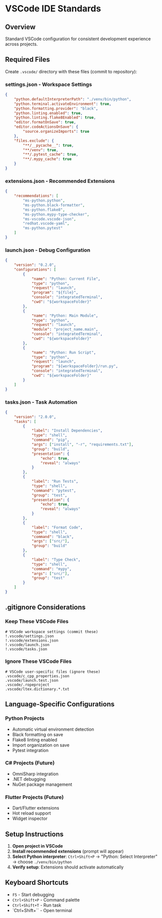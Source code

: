 # VSCode IDE Standards

## Overview
Standard VSCode configuration for consistent development experience across projects.

## Required Files
Create `.vscode/` directory with these files (commit to repository):

### **settings.json** - Workspace Settings
```json
{
    "python.defaultInterpreterPath": "./venv/bin/python",
    "python.terminal.activateEnvironment": true,
    "python.formatting.provider": "black",
    "python.linting.enabled": true,
    "python.linting.flake8Enabled": true,
    "editor.formatOnSave": true,
    "editor.codeActionsOnSave": {
        "source.organizeImports": true
    },
    "files.exclude": {
        "**/__pycache__": true,
        "**/venv": true,
        "**/.pytest_cache": true,
        "**/.mypy_cache": true
    }
}
```

### **extensions.json** - Recommended Extensions
```json
{
    "recommendations": [
        "ms-python.python",
        "ms-python.black-formatter",
        "ms-python.flake8",
        "ms-python.mypy-type-checker",
        "ms-vscode.vscode-json",
        "redhat.vscode-yaml",
        "ms-python.pytest"
    ]
}
```

### **launch.json** - Debug Configuration
```json
{
    "version": "0.2.0",
    "configurations": [
        {
            "name": "Python: Current File",
            "type": "python",
            "request": "launch",
            "program": "${file}",
            "console": "integratedTerminal",
            "cwd": "${workspaceFolder}"
        },
        {
            "name": "Python: Main Module",
            "type": "python",
            "request": "launch",
            "module": "project_name.main",
            "console": "integratedTerminal",
            "cwd": "${workspaceFolder}"
        },
        {
            "name": "Python: Run Script",
            "type": "python",
            "request": "launch",
            "program": "${workspaceFolder}/run.py",
            "console": "integratedTerminal",
            "cwd": "${workspaceFolder}"
        }
    ]
}
```

### **tasks.json** - Task Automation
```json
{
    "version": "2.0.0",
    "tasks": [
        {
            "label": "Install Dependencies",
            "type": "shell",
            "command": "pip",
            "args": ["install", "-r", "requirements.txt"],
            "group": "build",
            "presentation": {
                "echo": true,
                "reveal": "always"
            }
        },
        {
            "label": "Run Tests",
            "type": "shell",
            "command": "pytest",
            "group": "test",
            "presentation": {
                "echo": true,
                "reveal": "always"
            }
        },
        {
            "label": "Format Code",
            "type": "shell",
            "command": "black",
            "args": ["src/"],
            "group": "build"
        },
        {
            "label": "Type Check",
            "type": "shell",
            "command": "mypy",
            "args": ["src/"],
            "group": "test"
        }
    ]
}
```

## .gitignore Considerations

### Keep These VSCode Files
```gitignore
# VSCode workspace settings (commit these)
!.vscode/settings.json
!.vscode/extensions.json
!.vscode/launch.json
!.vscode/tasks.json
```

### Ignore These VSCode Files
```gitignore
# VSCode user-specific files (ignore these)
.vscode/c_cpp_properties.json
.vscode/launch.test.json
.vscode/.ropeproject
.vscode/ltex.dictionary.*.txt
```

## Language-Specific Configurations

### Python Projects
- Automatic virtual environment detection
- Black formatting on save
- Flake8 linting enabled
- Import organization on save
- Pytest integration

### C# Projects (Future)
- OmniSharp integration
- .NET debugging
- NuGet package management

### Flutter Projects (Future)
- Dart/Flutter extensions
- Hot reload support
- Widget inspector

## Setup Instructions

1. **Open project in VSCode**
2. **Install recommended extensions** (prompt will appear)
3. **Select Python interpreter**: `Ctrl+Shift+P` → "Python: Select Interpreter" → choose `./venv/bin/python`
4. **Verify setup**: Extensions should activate automatically

## Keyboard Shortcuts
- `F5` - Start debugging
- `Ctrl+Shift+P` - Command palette
- `Ctrl+Shift+T` - Run task
- `Ctrl+Shift+\`` - Open terminal